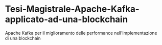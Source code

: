 # Tesi-Magistrale-Apache-Kafka-applicato-ad-una-blockchain
Apache Kafka per il miglioramento delle performance nell'implementazione di una blockchain
